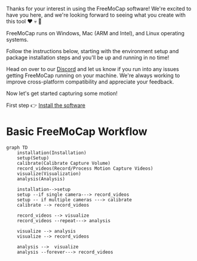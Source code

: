 

Thanks for your interest in using the FreeMoCap software! We're excited to have you here, and we're looking forward to seeing what you create with this tool :heart: :skull: :wave:

FreeMoCap runs on Windows, Mac (ARM and Intel), and Linux operating systems.

Follow the instructions below, starting with the environment setup and package installation steps and you'll be up and running in no time! 

Head on over to our [Discord](https://discord.gg/j76UGWfEeA) and let us know if you run into any issues getting FreeMoCap running on your machine. We're always working to improve cross-platform compatibility and appreciate your feedback. 

Now let's get started capturing some motion!

First step  :point_right: [Install the software](installation.)


# Basic FreeMoCap Workflow

``` mermaid
graph TD
    installation(Installation)
    setup(Setup)
    calibrate(Calibrate Capture Volume)  
    record_videos(Record/Process Motion Capture Videos)    
    visualize(Visualization)
    analysis(Analysis)
    
    installation-->setup
    setup --if single camera---> record_videos
    setup -- if multiple cameras ---> calibrate    
    calibrate --> record_videos    
    
    record_videos --> visualize
    record_videos --repeat---> analysis
    
    visualize --> analysis
    visualize --> record_videos
    
    analysis -->  visualize
    analysis --forever---> record_videos
```

